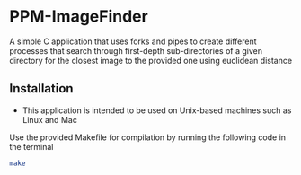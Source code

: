 # PPM-ImageFinder
A simple C application that uses forks and pipes to create different processes that search through first-depth sub-directories of a given directory for the closest image to the provided one using euclidean distance

## Installation

* This application is intended to be used on Unix-based machines such as Linux and Mac

Use the provided Makefile for compilation by running the following code in the terminal

```bash
make
```
